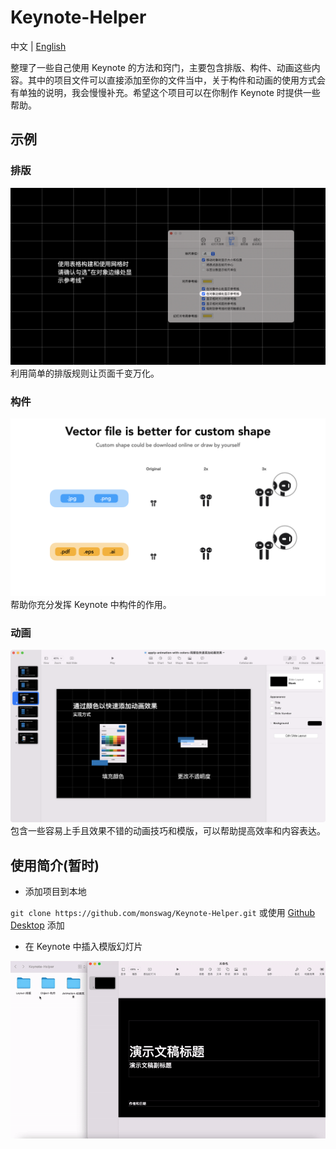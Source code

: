 # Keynote-Helper

中文 | [English](README_en.md)

整理了一些自己使用 Keynote 的方法和窍门，主要包含排版、构件、动画这些内容。其中的项目文件可以直接添加至你的文件当中，关于构件和动画的使用方式会有单独的说明，我会慢慢补充。希望这个项目可以在你制作 Keynote 时提供一些帮助。

## 示例
### 排版
<img src="images/layout-grid.png" alt="Grid from table" width="600">
利用简单的排版规则让页面千变万化。

### 构件
<img src="images/object-vector-image.png" alt="Use vector file in keynote" width="600">
帮助你充分发挥 Keynote 中构件的作用。

### 动画
<img src="images/animation-with-color.png" alt="Apply animation with color" width="600">
包含一些容易上手且效果不错的动画技巧和模版，可以帮助提高效率和内容表达。

## 使用简介(暂时)
* 添加项目到本地

`git clone https://github.com/monswag/Keynote-Helper.git`
或使用 [Github Desktop](https://desktop.github.com) 添加

* 在 Keynote 中插入模版幻灯片

<img src="images/embed-slide.gif" alt="embed-slide" width="600">